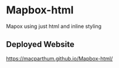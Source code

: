 # Mapbox-html
Mapox using just html and inline styling

## Deployed Website
https://macparthum.github.io/Mapbox-html/
